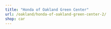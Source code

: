 ```yaml
---
title: "Honda of Oakland Green Center"
url: /oakland/honda-of-oakland-green-center-2/
shop: car
---
```

